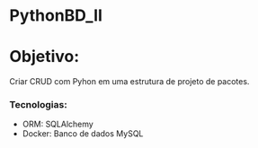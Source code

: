 # PythonBD_II

# Objetivo:
Criar CRUD com Pyhon em uma estrutura de projeto de pacotes.

### Tecnologias:
- ORM: SQLAlchemy
- Docker: Banco de dados MySQL